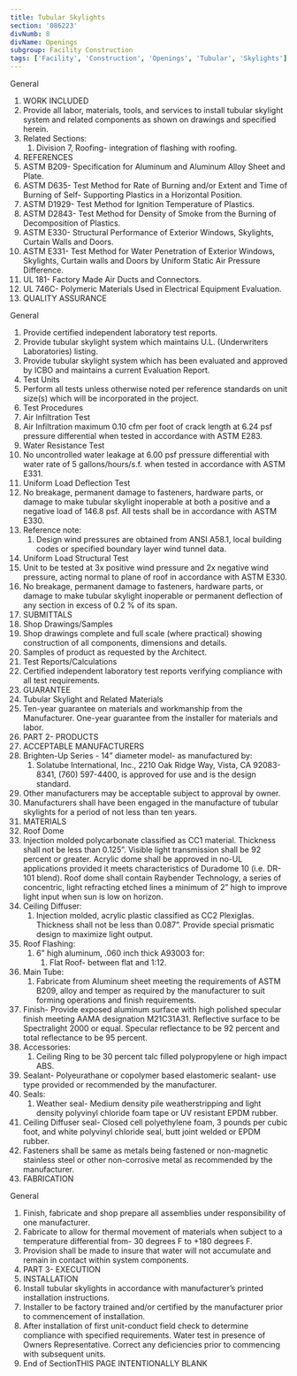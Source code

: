 ```yaml
---
title: Tubular Skylights
section: '086223'
divNumb: 8
divName: Openings
subgroup: Facility Construction
tags: ['Facility', 'Construction', 'Openings', 'Tubular', 'Skylights']
---
```



General
   1. WORK INCLUDED
   1. Provide all labor, materials, tools, and services to install tubular skylight system and related components as shown on drawings and specified herein.
   1. Related Sections:
      1. Division 7, Roofing- integration of flashing with roofing.
   1. REFERENCES
   1. ASTM B209- Specification for Aluminum and Aluminum Alloy Sheet and Plate.
   1. ASTM D635- Test Method for Rate of Burning and/or Extent and Time of Burning of Self- Supporting Plastics in a Horizontal Position.
   1. ASTM D1929- Test Method for Ignition Temperature of Plastics.
   1. ASTM D2843- Test Method for Density of Smoke from the Burning of Decomposition of Plastics.
   1. ASTM E330- Structural Performance of Exterior Windows, Skylights, Curtain Walls and Doors.
   1. ASTM E331- Test Method for Water Penetration of Exterior Windows, Skylights, Curtain walls and Doors by Uniform Static Air Pressure Difference.
   1. UL 181- Factory Made Air Ducts and Connectors.
   1. UL 746C- Polymeric Materials Used in Electrical Equipment Evaluation.
   1. QUALITY ASSURANCE

General
   1. Provide certified independent laboratory test reports.
   1. Provide tubular skylight system which maintains U.L. (Underwriters Laboratories) listing.
   1. Provide tubular skylight system which has been evaluated and approved by ICBO and maintains a current Evaluation Report.
   1. Test Units
   1. Perform all tests unless otherwise noted per reference standards on unit size(s) which will be incorporated in the project.
   1. Test Procedures
   1. Air Infiltration Test
   1. Air Infiltration maximum 0.10 cfm per foot of crack length at 6.24 psf pressure differential when tested in accordance with ASTM E283.
   1. Water Resistance Test
   1. No uncontrolled water leakage at 6.00 psf pressure differential with water rate of 5 gallons/hours/s.f. when tested in accordance with ASTM E331.
   1. Uniform Load Deflection Test
   1. No breakage, permanent damage to fasteners, hardware parts, or damage to make tubular skylight inoperable at both a positive and a negative load of 146.8 psf. All tests shall be in accordance with ASTM E330.
   1. Reference note:
      1. Design wind pressures are obtained from ANSI A58.1, local building codes or specified boundary layer wind tunnel data.
   1. Uniform Load Structural Test
   1. Unit to be tested at 3x positive wind pressure and 2x negative wind pressure, acting normal to plane of roof in accordance with ASTM E330.
   1. No breakage, permanent damage to fasteners, hardware parts, or damage to make tubular skylight inoperable or permanent deflection of any section in excess of 0.2 % of its span.
   1. SUBMITTALS
   1. Shop Drawings/Samples
   1. Shop drawings complete and full scale (where practical) showing construction of all components, dimensions and details.
   1. Samples of product as requested by the Architect.
   1. Test Reports/Calculations
   1. Certified independent laboratory test reports verifying compliance with all test requirements.
   1. GUARANTEE
   1. Tubular Skylight and Related Materials
   1. Ten-year guarantee on materials and workmanship from the Manufacturer. One-year guarantee from the installer for materials and labor.
   1. PART 2- PRODUCTS
   1. ACCEPTABLE MANUFACTURERS
   1. Brighten-Up Series - 14” diameter model- as manufactured by:
      1. Solatube International, Inc., 2210 Oak Ridge Way, Vista, CA 92083-8341, (760) 597-4400, is approved for use and is the design standard.
   1. Other manufacturers may be acceptable subject to approval by owner.
   1. Manufacturers shall have been engaged in the manufacture of tubular skylights for a period of not less than ten years.
   1. MATERIALS
   1. Roof Dome
   1. Injection molded polycarbonate classified as CC1 material. Thickness shall not be less than 0.125”. Visible light transmission shall be 92 percent or greater. Acrylic dome shall be approved in no-UL applications provided it meets characteristics of Duradome 10 (i.e. DR-101 blend). Roof dome shall contain Raybender Technology, a series of concentric, light refracting etched lines a minimum of 2” high to improve light input when sun is low on horizon.
   1. Ceiling Diffuser:
      1. Injection molded, acrylic plastic classified as CC2 Plexiglas. Thickness shall not be less than 0.087”. Provide special prismatic design to maximize light output.
   1. Roof Flashing:
      1. 6” high aluminum, .060 inch thick A93003 for:
            1. Flat Roof- between flat and 1:12.
   1. Main Tube:
      1. Fabricate from Aluminum sheet meeting the requirements of ASTM B209, alloy and temper as required by the manufacturer to suit forming operations and finish requirements.
   1. Finish- Provide exposed aluminum surface with high polished specular finish meeting AAMA designation M21C31A31. Reflective surface to be Spectralight 2000 or equal. Specular reflectance to be 92 percent and total reflectance to be 95 percent.
   1. Accessories:
      1. Ceiling Ring to be 30 percent talc filled polypropylene or high impact ABS.
   1. Sealant- Polyeurathane or copolymer based elastomeric sealant- use type provided or recommended by the manufacturer.
   1. Seals:
      1. Weather seal- Medium density pile weatherstripping and light density polyvinyl chloride foam tape or UV resistant EPDM rubber.
   1. Ceiling Diffuser seal- Closed cell polyethylene foam, 3 pounds per cubic foot, and white polyvinyl chloride seal, butt joint welded or EPDM rubber.
   1. Fasteners shall be same as metals being fastened or non-magnetic stainless steel or other non-corrosive metal as recommended by the manufacturer.
   1. FABRICATION

General
   1. Finish, fabricate and shop prepare all assemblies under responsibility of one manufacturer.
   1. Fabricate to allow for thermal movement of materials when subject to a temperature differential from- 30 degrees F to +180 degrees F.
   1. Provision shall be made to insure that water will not accumulate and remain in contact within system components.
   1. PART 3- EXECUTION
   1. INSTALLATION
   1. Install tubular skylights in accordance with manufacturer’s printed installation instructions.
   1. Installer to be factory trained and/or certified by the manufacturer prior to commencement of installation.
   1. After installation of first unit-conduct field check to determine compliance with specified requirements. Water test in presence of Owners Representative. Correct any deficiencies prior to commencing with subsequent units.
1. End of SectionTHIS PAGE INTENTIONALLY BLANK

